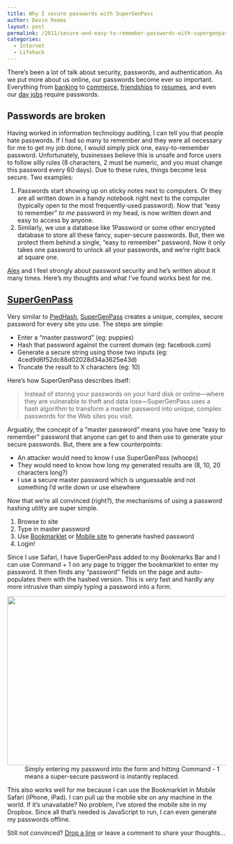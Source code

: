 ```yaml
---
title: Why I secure passwords with SuperGenPass
author: Devin Reams
layout: post
permalink: /2011/secure-and-easy-to-remember-passwords-with-supergenpass/
categories:
  - Internet
  - Lifehack
---
```

There&#8217;s been a lot of talk about security, passwords, and authentication. As we put more about us online, our passwords become ever so important. Everything from [banking][1] to [commerce][2], [friendships][3] to [resumes][4], and even our [day jobs][5] require passwords.

## Passwords are broken

Having worked in information technology auditing, I can tell you that people hate passwords. If I had so many to remember and they were all necessary for me to get my job done, I would simply pick one, easy-to-remember password. Unfortunately, businesses believe this is unsafe and force users to follow silly rules (8 characters, 2 must be numeric, and you must change this password every 60 days). Due to these rules, things become less secure. Two examples:

1.  Passwords start showing up on sticky notes next to computers. Or they are all written down in a handy notebook right next to the computer (typically open to the most frequently-used password). Now that &#8220;easy to remember&#8221; *to me* password in my head, is now written down and easy to access by anyone.
2.  Similarly, we use a database like 1Password or some other encrypted database to store all these fancy, super-secure passwords. But, then we protect them behind a single, &#8220;easy to remember&#8221; password. Now it only takes one password to unlock all your passwords, and we&#8217;re right back at square one.

[Alex][6] and I feel strongly about password security and he&#8217;s written about it many times. Here&#8217;s my thoughts and what I&#8217;ve found works best for me.

## [SuperGenPass][7]

Very similar to [PwdHash][8], [SuperGenPass][7] creates a unique, complex, secure password for every site you use. The steps are simple:

*   Enter a &#8220;master password&#8221; (eg: puppies)
*   Hash that password against the current domain (eg: facebook.com)
*   Generate a secure string using those two inputs (eg: 4ced9d6f52dc88d02028d34a3625e43d)
*   Truncate the result to X characters (eg: 10)

Here&#8217;s how SuperGenPass describes itself:

> Instead of storing your passwords on your hard disk or online—where they are vulnerable to theft and data loss—SuperGenPass uses a hash algorithm to transform a master password into unique, complex passwords for the Web sites you visit.

Arguably, the concept of a &#8220;master password&#8221; means you have one &#8220;easy to remember&#8221; password that anyone can get to and then use to generate your secure passwords. But, there are a few counterpoints:

*   An attacker would need to know I use SuperGenPass (whoops)
*   They would need to know how long my generated results are (8, 10, 20 characters long?)
*   I use a secure master password which is unguessable and not something I&#8217;d write down or use elsewhere

Now that we&#8217;re all convinced (right?), the mechanisms of using a password hashing utility are super simple.

1.  Browse to site
2.  Type in master password
3.  Use [Bookmarklet][9] or [Mobile site][10] to generate hashed password
4.  Login!

Since I use Safari, I have SuperGenPass added to my Bookmarks Bar and I can use Command + 1 on any page to trigger the bookmarklet to enter my password. It then finds any &#8220;password&#8221; fields on the page and auto-populates them with the hashed version. This is *very* fast and hardly any more intrusive than simply typing a password into a form.  
<dl id="attachment_1629" class="wp-caption aligncenter" style="max-width:580px">
  <dt>
    <a href="https://devin.reams.me/wp-content/uploads/2011/01/supergenpass-wellsfargo.png"><img src="https://devin.reams.me/wp-content/uploads/2011/01/supergenpass-wellsfargo.png" alt="" title="SuperGenPass in use on WellsFargo.com" width="580" height="389" class="size-full wp-image-1629" /></a>
  </dt>
  
  <dd>
    Simply entering my password into the form and hitting Command - 1 means a super-secure password is instantly replaced.
  </dd>
</dl>

This also works well for me because I can use the Bookmarklet in Mobile Safari (iPhone, iPad). I can pull up the mobile site on any machine in the world. If it&#8217;s unavailable? No problem, I&#8217;ve stored the mobile site in my Dropbox. Since all that&#8217;s needed is JavaScript to run, I can even generate my passwords offline.

Still not convinced? [Drop a line][11] or leave a comment to share your thoughts&#8230;

 [1]: http://www.schwab.com/
 [2]: http://www.amazon.com/
 [3]: https://facebook.com/
 [4]: http://www.linkedin.com/
 [5]: http://www.basecamphq.com/
 [6]: http://alexking.org/
 [7]: http://supergenpass.com/
 [8]: http://crypto.stanford.edu/PwdHash/
 [9]: http://supergenpass.com/customize/
 [10]: http://supergenpass.com/mobile/
 [11]: mailto:devin@reams.me